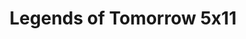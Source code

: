 ---
layout: episodios
title: "Legends of Tomorrow 5x11"
url_serie_padre: 'legends-of-tomorrow/temporada-5'
category: 'series'
capitulo: 'yes'
anio: '2020'
prev: 'capitulo-10'
proximo: 'capitulo-12'
sandbox: allow-same-origin allow-forms
idioma: 'Subtitulado'
calidad: 'Full HD'
reproductores_otros: ["https://gdriveplayer.me/embed2.php?link=Y9L5MjvWeNV57p88cZ9Dig6QLfOAgHPkqMIx9Ti4YOPaEU%252Bg2dUEP1Synui6EhoTXja5s%252FjNAi768Rlat69LLO3K3EScpSeM%252F8smQcsabCDhD5O%252BL5yuVcVJZhhda7VyVhxDInC58GZL49EBizoii8JPQDmtkwD%252FPAQ%252B%252Bhbnxh%252FhRiRwfjxWpohZ6VgWKSyNW0FOiS2XweEi9hWdzi77IA","Subtitulado","https://player.premiumstream.live/player.php?id=Mzc2NQ&sub=https://sub.cuevana2.io/vtt-sub/sub7/DCs.Legends.of.Tomorrow.S05E11.vtt","Subtitulado","https://api.cuevana3.io/stream/index.php?file=ek5lbm9xYWNrS0xYMTZLa2xNbkdvY3ZTb3BtZng4TGp6ZFpobGFMUGtOelcwcUZmbWRIVzRkakVuS0JnbEplcG1KUnNZSlRTMGViVTBxZGdsdEhPb3J1NW9IbVh4Sm5odTg5bllLRFNsYkxVMHFhbWt0YmE0OG1ncHBlbHk4WT0","Subtitulado"]
reproductores_fembed: ["https://feurl.com/v/2xk87i22y3zjnl4","Subtitulado","https://fembed.live/v/13l-6cjjqw3e4d4","Subtitulado"]
reproductor: 'fembed'
clasificacion: '+10'
tags:
- Ciencia-Ficcion
---